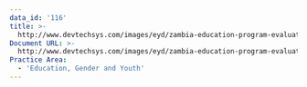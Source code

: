 ```yaml
---
data_id: '116'
title: >-
  http://www.devtechsys.com/images/eyd/zambia-education-program-evaluation-2009-07.pdf
Document URL: >-
  http://www.devtechsys.com/images/eyd/zambia-education-program-evaluation-2009-07.pdf
Practice Area:
  - 'Education, Gender and Youth'
---
```

